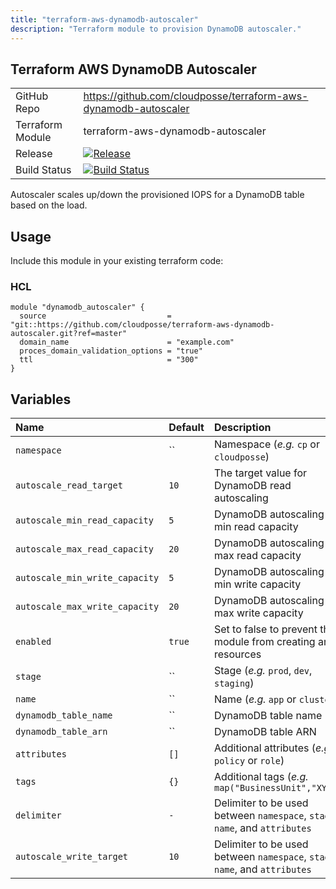 ```yaml
---
title: "terraform-aws-dynamodb-autoscaler"
description: "Terraform module to provision DynamoDB autoscaler."
---
```

## Terraform AWS DynamoDB Autoscaler

|                  |                                                                                                                                                                                |
|:-----------------|:-------------------------------------------------------------------------------------------------------------------------------------------------------------------------------|
| GitHub Repo      | https://github.com/cloudposse/terraform-aws-dynamodb-autoscaler                                                                                                                |
| Terraform Module | terraform-aws-dynamodb-autoscaler                                                                                                                                              |
| Release          | [![Release](https://img.shields.io/github/release/cloudposse/terraform-aws-dynamodb-autoscaler.svg)](https://github.com/cloudposse/terraform-aws-dynamodb-autoscaler/releases) |
| Build Status     | [![Build Status](https://travis-ci.org/cloudposse/terraform-aws-dynamodb-autoscaler.svg?branch=master)](https://travis-ci.org/cloudposse/terraform-aws-dynamodb-autoscaler)    |


Autoscaler scales up/down the provisioned IOPS for a DynamoDB table based on the load.

## Usage

Include this module in your existing terraform code:

### HCL
```hcl
module "dynamodb_autoscaler" {
  source                           = "git::https://github.com/cloudposse/terraform-aws-dynamodb-autoscaler.git?ref=master"
  domain_name                      = "example.com"
  proces_domain_validation_options = "true"
  ttl                              = "300"
}
```

## Variables

| Name                           | Default | Description                                                                 | Required |
|:-------------------------------|:--------|:----------------------------------------------------------------------------|:---------|
| `namespace`                    | ``      | Namespace (_e.g._ `cp` or `cloudposse`)                                     | Yes      |
| `autoscale_read_target`        | `10`    | The target value for DynamoDB read autoscaling                              | No       |
| `autoscale_min_read_capacity`  | `5`     | DynamoDB autoscaling min read capacity                                      | No       |
| `autoscale_max_read_capacity`  | `20`    | DynamoDB autoscaling max read capacity                                      | No       |
| `autoscale_min_write_capacity` | `5`     | DynamoDB autoscaling min write capacity                                     | No       |
| `autoscale_max_write_capacity` | `20`    | DynamoDB autoscaling max write capacity                                     | No       |
| `enabled`                      | `true`  | Set to false to prevent the module from creating any resources              | No       |
| `stage`                        | ``      | Stage (_e.g._ `prod`, `dev`, `staging`)                                     | Yes      |
| `name`                         | ``      | Name  (_e.g._ `app` or `cluster`)                                           | Yes      |
| `dynamodb_table_name`          | ``      | DynamoDB table name                                                         | Yes      |
| `dynamodb_table_arn`           | ``      | DynamoDB table ARN                                                          | Yes      |
| `attributes`                   | `[]`    | Additional attributes (_e.g._ `policy` or `role`)                           | No       |
| `tags`                         | `{}`    | Additional tags  (_e.g._ `map("BusinessUnit","XYZ")`                        | No       |
| `delimiter`                    | `-`     | Delimiter to be used between `namespace`, `stage`, `name`, and `attributes` | No       |
| `autoscale_write_target`       | `10`    | Delimiter to be used between `namespace`, `stage`, `name`, and `attributes` | No       |
